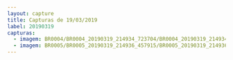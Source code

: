 ```yaml
---
layout: capture
title: Capturas de 19/03/2019
label: 20190319
capturas:
  - imagem: BR0004/BR0004_20190319_214934_723704/BR0004_20190319_214934_723704_stack_50_meteors.jpg
  - imagem: BR0005/BR0005_20190319_214936_457915/BR0005_20190319_214936_457915_stack_1_meteors.jpg
---
```

